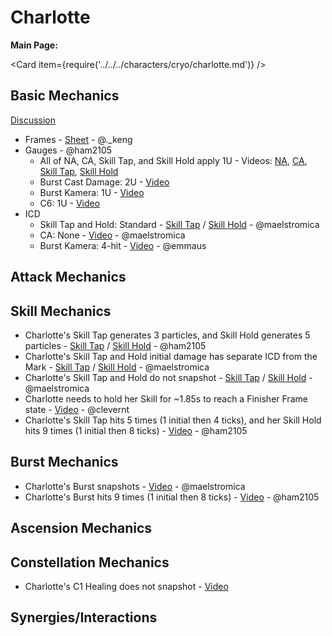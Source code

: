 # Charlotte

**Main Page:**

<Card item={require('../../../characters/cryo/charlotte.md')} />

## Basic Mechanics
[Discussion](https://tickets.deeznuts.moe/transcripts/charlotte-basic-mechanics)
* Frames - [Sheet](https://docs.google.com/spreadsheets/d/1gsiYO73cL5Xr7ZZa5FOK4p9hj7uDPo9Vlhq2TYsn2hY/edit#gid=408326586) - @._keng
* Gauges - @ham2105
    * All of NA, CA, Skill Tap, and Skill Hold apply 1U - Videos: [NA](https://youtu.be/mCa6uwlTTN4?si=F3s8L0v-gCz8Qx_l), [CA](https://www.youtube.com/watch?v=bPKvLaIQDSY), [Skill Tap](https://www.youtube.com/watch?v=fU8XVTY8_qM), [Skill Hold](https://www.youtube.com/watch?v=cM4e4WGm7dY)
    * Burst Cast Damage: 2U - [Video](https://youtu.be/2puFq4nf0zc?si=wXpXQ3SBg3OkxFls)
    * Burst Kamera: 1U - [Video](https://youtu.be/2puFq4nf0zc?si=wXpXQ3SBg3OkxFls)
    * C6: 1U - [Video](https://youtu.be/5QGiYLkOYEo?si=IYJyY4uPWiWsAEjP)
* ICD
    * Skill Tap and Hold: Standard - [Skill Tap](https://youtu.be/gZuiWDYqwic) / [Skill Hold](https://youtu.be/W58iJF_SU8o) - @maelstromica
    * CA: None - [Video](https://youtu.be/H-HS2wVzsbk) - @maelstromica
    * Burst Kamera: 4-hit - [Video](https://www.youtube.com/watch?v=-hUTBw-EfFs) - @emmaus
    
## Attack Mechanics

## Skill Mechanics
* Charlotte's Skill Tap generates 3 particles, and Skill Hold generates 5 particles - [Skill Tap](https://youtu.be/52_Xs9w_NCM?si=XoInWDb0hW0sySu7) / [Skill Hold](https://youtu.be/pWA02F75vcA?si=5oIhxFxDf04kQUYQ) - @ham2105
* Charlotte's Skill Tap and Hold initial damage has separate ICD from the Mark - [Skill Tap](https://youtu.be/gZuiWDYqwic) / [Skill Hold](https://youtu.be/W58iJF_SU8o) - @maelstromica
* Charlotte's Skill Tap and Hold do not snapshot - [Skill Tap](https://youtu.be/G7Mdp5_4LtE) / [Skill Hold](https://youtu.be/S3CEQ4D9bUg) - @maelstromica
* Charlotte needs to hold her Skill for ~1.85s to reach a Finisher Frame state - [Video](https://youtu.be/lEAkd2RJY_I) - @clevernt
* Charlotte's Skill Tap hits 5 times (1 initial then 4 ticks), and her Skill Hold hits 9 times (1 initial then 8 ticks) - [Video](https://youtu.be/x9QlOOV2FiM?si=GQ7l7WMyVutuPhBz) - @ham2105

## Burst Mechanics
* Charlotte's Burst snapshots - [Video](https://youtu.be/ZVj_QUvkp6s) - @maelstromica
* Charlotte's Burst hits 9 times (1 initial then 8 ticks) - [Video](https://youtu.be/E8YVBE2MaSU?si=gEU6nQUGuFFNrz8f) - @ham2105

## Ascension Mechanics

## Constellation Mechanics
* Charlotte's C1 Healing does not snapshot - [Video](https://youtu.be/dIKUm41fQ8U)

## Synergies/Interactions
